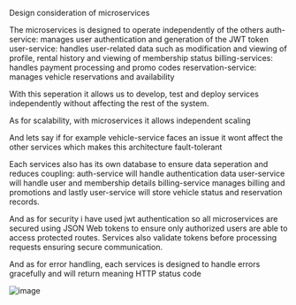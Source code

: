 Design consideration of microservices

The microservices is designed to operate independently of the others
auth-service: manages user authentication and generation of the JWT token
user-service: handles user-related data such as modification and viewing of profile, rental history and viewing of membership status
billing-services: handles payment processing and promo codes
reservation-service: manages vehicle reservations and availability

With this seperation it allows us to develop, test and deploy services independently without affecting the rest of the system.

As for scalability, with microservices it allows independent scaling

And lets say if for example vehicle-service faces an issue it wont affect the other services which makes this architecture fault-tolerant

Each services also has its own database to ensure data seperation and reduces coupling:
auth-service will handle authentication data
user-service will handle user and membership details 
billing-service manages billing and promotions and lastly user-service will store vehicle status and reservation records.

And as for security i have used jwt authentication so all microservices are secured using JSON Web tokens to ensure only authorized users are able to access protected routes.
Services also validate tokens before processing requests ensuring secure communication.

And as for error handling, each services is designed to handle errors gracefully and will return meaning HTTP status code

![image](https://github.com/user-attachments/assets/f45999bf-0506-4e71-a980-cd422b12ad9e)
